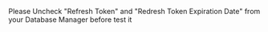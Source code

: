 Please Uncheck "Refresh Token" and "Redresh Token Expiration Date" from your Database Manager before test it

